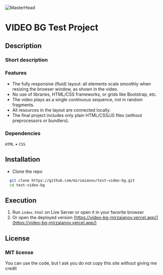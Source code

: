 ![MasterHead](./head.gif)

# **VIDEO BG** Test Project

## Description

### Short description

### Features

- The fully responsive (fluid) layout: all elements scale smoothly when resizing the browser window, as shown in the video.
- No use of libraries, HTML/CSS frameworks, or grids like Bootstrap, etc.
- The video plays as a single continuous sequence, not in random fragments.
- All resources in the layout are connected locally.
- The final project includes only plain HTML/CSS/JS files (without preprocessors or bundlers).

### Dependencies

`HTML` • `CSS`

## Installation

- Clone the repo

```bash
  git clone https://github.com/mirzaianov/test-video-bg.git
  cd test-video-bg
```

## Execution

1. Run `index.html` on Live Server or open it in your favorite browser
2. Or open the deployed version [https://video-bg-mirzaianov.vercel.app/](https://video-bg-mirzaianov.vercel.app/)

## License

### MIT license

You can use the code, but I ask you do not copy this site without giving me credit
